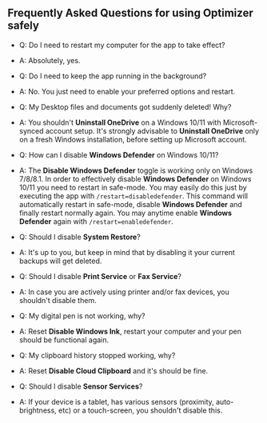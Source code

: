 ## Frequently Asked Questions for using Optimizer safely ##

- Q: Do I need to restart my computer for the app to take effect?
- A: Absolutely, yes.

- Q: Do I need to keep the app running in the background?
- A: No. You just need to enable your preferred options and restart.

- Q: My Desktop files and documents got suddenly deleted! Why?
- A: You shouldn't **Uninstall OneDrive** on a Windows 10/11 with Microsoft-synced account setup.
It's strongly advisable to **Uninstall OneDrive** only on a fresh Windows installation, before
setting up Microsoft account.

- Q: How can I disable **Windows Defender** on Windows 10/11?
- A: The **Disable Windows Defender** toggle is working only on Windows 7/8/8.1.
In order to effectively disable **Windows Defender** on Windows 10/11 you need to restart in safe-mode.
You may easily do this just by executing the app with ```/restart=disabledefender```. This command
will automatically restart in safe-mode, disable **Windows Defender** and finally restart normally again.
You may anytime enable **Windows Defender** again with ```/restart=enabledefender```.

- Q: Should I disable **System Restore**?
- A: It's up to you, but keep in mind that by disabling it your current backups will get deleted.

- Q: Should I disable **Print Service** or **Fax Service**?
- A: In case you are actively using printer and/or fax devices, you shouldn't disable them.

- Q: My digital pen is not working, why?
- A: Reset **Disable Windows Ink**, restart your computer and your pen should be functional again.

- Q: My clipboard history stopped working, why?
- A: Reset **Disable Cloud Clipboard** and it's should be fine.

- Q: Should I disable **Sensor Services**?
- A: If your device is a tablet, has various sensors (proximity, auto-brightness, etc) or a touch-screen, you shouldn't disable this.